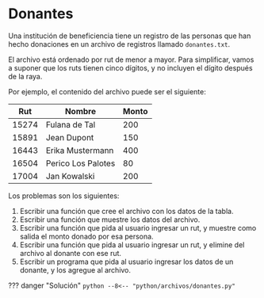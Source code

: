# Donantes
Una institución de beneficiencia tiene un registro de las personas que han hecho donaciones en un archivo de 
registros llamado `donantes.txt`.

El archivo está ordenado por rut de menor a mayor. Para simplificar, vamos a suponer que los ruts tienen 
cinco dígitos, y no incluyen el dígito después de la raya.

Por ejemplo, el contenido del archivo puede ser el siguiente:

|Rut   |Nombre            |Monto| 
|------|------------------|-----|	
|15274 |Fulana de Tal     |200  |
|15891 |Jean Dupont	      |150  | 
|16443 |Erika Mustermann  |400  |
|16504 |Perico Los Palotes|80   |
|17004 |Jan Kowalski      |200  |

Los problemas son los siguientes:

1. Escribir una función que cree el archivo con los datos de la tabla.
2. Escribir una función que muestre los datos del archivo.
3. Escribir una función que pida al usuario ingresar un rut, y muestre como salida el monto donado por esa persona.
4. Escribir una función que pida al usuario ingresar un rut, y elimine del archivo al donante con ese rut.
5. Escribir un programa que pida al usuario ingresar los datos de un donante, y los agregue al archivo.

??? danger "Solución"
    ```python
    --8<-- "python/archivos/donantes.py"
    ```